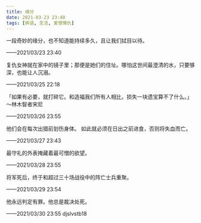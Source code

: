 ```yaml
---
title: 缘分
date: 2021-03-23 23:40
tags: [碎语, 生活, 爱恨情仇]
---
```


一段奇妙的缘分，也不知道能持续多久，且让我们拭目以待。

——2021/03/23 23:40

复仇女神就在家中的镜子里；那便是她们的住址。哪怕这世间最澄清的水，只要够深，也能让人沉溺。

——2021/03/25 22:18

「如果有必要，就打碎它。和造福我们所有人相比，损失一块遗宝算不了什么。」～林木智者宋尼

——2021/03/26 23:55

他们会在每次出猎前划伤身体。 如此就必须在日出之前进食，否则将失血而亡。

——2021/03/27 23:43

最守礼的外表掩藏着最可憎的欲望。

——2021/03/28 23:55

将军死后，终于和超过三十场战役中的阵亡士兵重聚。

——2021/03/29 23:54

他永远判定有罪。他总是裁决处死。

——2021/03/30 23:55 djslvstb18
